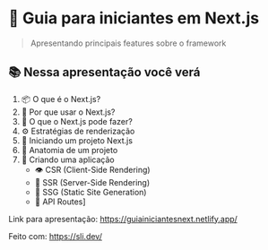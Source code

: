 # 🚀 Guia para iniciantes em Next.js
> Apresentando principais features sobre o framework

## 📚 Nessa apresentação você verá

1. 📦 O que é o Next.js?
2. 🤔 Por que usar o Next.js?
3. 🧰 O que o Next.js pode fazer?
4. ⚙️ Estratégias de renderização
5. 🚧 Iniciando um projeto Next.js
6. 🧬 Anatomia de um projeto
7. 🧪 Criando uma aplicação
   - 👁️ CSR (Client-Side Rendering)
   - 🧠 SSR (Server-Side Rendering)
   - 📄 SSG (Static Site Generation)
   - 🔌 API Routes]

Link para apresentação: https://guiainiciantesnext.netlify.app/

Feito com: https://sli.dev/
